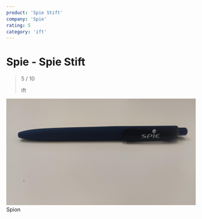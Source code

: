 ```yaml
---
product: 'Spie Stift'
company: 'Spie'
rating: 5
category: 'ift'
---
```


# Spie - Spie Stift
>
> 5 / 10
>
> ift

![Spie Stift](./assets/spie-spie-stift-8fd929c0-2f96-4f52-b129-494a9983a851.jpg)
Spion
